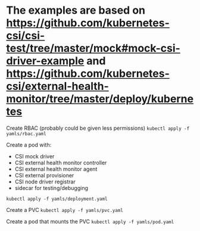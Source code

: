 # The examples are based on https://github.com/kubernetes-csi/csi-test/tree/master/mock#mock-csi-driver-example and https://github.com/kubernetes-csi/external-health-monitor/tree/master/deploy/kubernetes

Create RBAC (probably could be given less permissions)
`kubectl apply -f yamls/rbac.yaml`

Create a pod with:
- CSI mock driver
- CSI external health monitor controller
- CSI external health monitor agent
- CSI external provisioner
- CSI node driver registrar
- sidecar for testing/debugging

`kubectl apply -f yamls/deployment.yaml`

Create a PVC
`kubectl apply -f yamls/pvc.yaml`

Create a pod that mounts the PVC
`kubectl apply -f yamls/pod.yaml`


